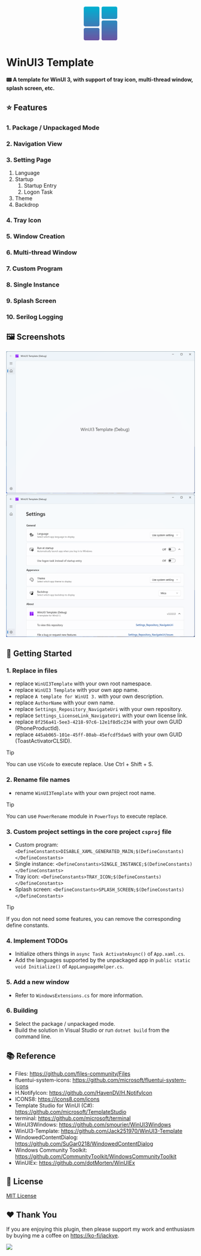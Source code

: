 <p align="center">
  <img src="./WinUI3Template/Assets/Release/PackageIcon.png" width="90">
</p>

# WinUI3 Template

**📟 A template for WinUI 3, with support of tray icon, multi-thread window, splash screen, etc.**

## ⭐ Features

### 1. Package / Unpackaged Mode
### 2. Navigation View
### 3. Setting Page
1. Language
2. Startup
	1. Startup Entry
	2. Logon Task
3. Theme
4. Backdrop
### 4. Tray Icon
### 5. Window Creation
### 6. Multi-thread Window
### 7. Custom Program
### 8. Single Instance
### 9. Splash Screen
### 10. Serilog Logging

## 🖼️ Screenshots

<picture>
  <source media="(prefers-color-scheme: dark)" srcset="./images/Screenshot1-Dark.png">
  <source media="(prefers-color-scheme: light)" srcset="./images/Screenshot1.png">
  <img alt="Screenshot 1" src="./images/Screenshot1.png">
</picture>

<picture>
  <source media="(prefers-color-scheme: dark)" srcset="./images/Screenshot2-Dark.png">
  <source media="(prefers-color-scheme: light)" srcset="./images/Screenshot2.png">
  <img alt="Screenshot 2" src="./images/Screenshot2.png">
</picture>

## 🚀 Getting Started

### 1. Replace in files
* replace `WinUI3Template` with your own root namespace.
* replace `WinUI3 Template` with your own app name.
* replace `A template for WinUI 3.` with your own description.
* replace `AuthorName` with your own name.
* replace `Settings_Repository_NavigateUri` with your own repository.
* replace `Settings_LicenseLink_NavigateUri` with your own license link.
* replace `8f256a41-5ee3-4218-97c6-12e1f8d5c234` with your own GUID (PhoneProductId).
* replace `445ab065-101e-45ff-80ab-45efcdf5dae5` with your own GUID (ToastActivatorCLSID).

> [!TIP]
> You can use `VSCode` to execute replace. Use Ctrl + Shift + S.

### 2. Rename file names
* rename `WinUI3Template` with your own project root name.

> [!TIP]
> You can use `PowerRename` module in `PowerToys` to execute replace.

### 3. Custom project settings in the core project `csproj` file
* Custom program: `<DefineConstants>DISABLE_XAML_GENERATED_MAIN;$(DefineConstants)</DefineConstants>`
* Single instance: `<DefineConstants>SINGLE_INSTANCE;$(DefineConstants)</DefineConstants>`
* Tray icon: `<DefineConstants>TRAY_ICON;$(DefineConstants)</DefineConstants>`
* Splash screen: `<DefineConstants>SPLASH_SCREEN;$(DefineConstants)</DefineConstants>`

> [!TIP]
> If you don not need some features, you can remove the corresponding define constants.

### 4. Implement TODOs
* Initialize others things in `async Task ActivateAsync()` of `App.xaml.cs`.
* Add the languages supported by the unpackaged app in `public static void Initialize()` of `AppLanguageHelper.cs`.

### 5. Add a new window
* Refer to `WindowsExtensions.cs` for more information.

### 6. Building

* Select the package / unpackaged mode.
* Build the solution in Visual Studio or run `dotnet build` from the command line.

## 📚 Reference

* Files: https://github.com/files-community/Files
* fluentui-system-icons: https://github.com/microsoft/fluentui-system-icons
* H.NotifyIcon: https://github.com/HavenDV/H.NotifyIcon
* ICONS8: https://icons8.com/icons
* Template Studio for WinUI (C#): https://github.com/microsoft/TemplateStudio
* terminal: https://github.com/microsoft/terminal
* WinUI3Windows: https://github.com/smourier/WinUI3Windows
* WinUI3-Template: https://github.com/Jack251970/WinUI3-Template
* WindowedContentDialog: https://github.com/SuGar0218/WindowedContentDialog
* Windows Community Toolkit: https://github.com/CommunityToolkit/WindowsCommunityToolkit
* WinUIEx: https://github.com/dotMorten/WinUIEx

## 📄 License

[MIT License](LICENSE)

## ❤️ Thank You

If you are enjoying this plugin, then please support my work and enthusiasm by buying me a coffee on
[https://ko-fi/jackye](https://ko-fi.com/jackye).

[<img style="float:left" src="https://user-images.githubusercontent.com/14358394/115450238-f39e8100-a21b-11eb-89d0-fa4b82cdbce8.png" width="200">](https://ko-fi.com/jackye)
